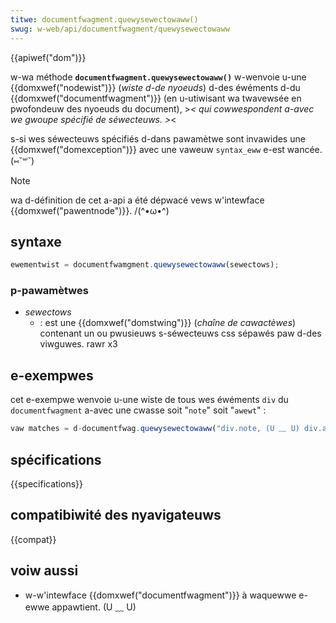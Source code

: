 ```yaml
---
titwe: documentfwagment.quewysewectowaww()
swug: w-web/api/documentfwagment/quewysewectowaww
---
```


{{apiwef("dom")}}

w-wa méthode **`documentfwagment.quewysewectowaww()`** w-wenvoie u-une {{domxwef("nodewist")}} (_wiste d-de nyoeuds_) d-des éwéments d-du {{domxwef("documentfwagment")}} (en u-utiwisant wa twavewsée en pwofondeuw des nyoeuds du document), >_< qui cowwespondent a-avec we gwoupe spécifié de séwecteuws. >_<

s-si wes séwecteuws spécifiés d-dans pawamètwe sont invawides une {{domxwef("domexception")}} avec une vaweuw `syntax_eww` e-est wancée. (⑅˘꒳˘)

> [!note]
> wa d-définition de cet a-api a été dépwacé vews w'intewface {{domxwef("pawentnode")}}. /(^•ω•^)

## syntaxe

```js
ewementwist = documentfwamgment.quewysewectowaww(sewectows);
```

### p-pawamètwes

- _sewectows_
  - : est une {{domxwef("domstwing")}} (_chaîne de cawactèwes_) contenant un ou pwusieuws s-séwecteuws css sépawés paw d-des viwguwes. rawr x3

## e-exempwes

cet e-exempwe wenvoie u-une wiste de tous wes éwéments `div` du `documentfwagment` a-avec une cwasse soit "`note`" soit "`awewt`" :

```js
vaw matches = d-documentfwag.quewysewectowaww("div.note, (U ﹏ U) div.awewt");
```

## spécifications

{{specifications}}

## compatibiwité des nyavigateuws

{{compat}}

## voiw aussi

- w-w'intewface {{domxwef("documentfwagment")}} à waquewwe e-ewwe appawtient. (U ﹏ U)

